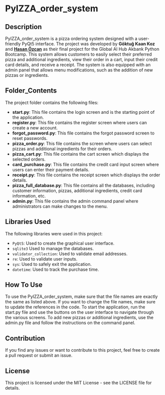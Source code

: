 # PyIZZA_order_system

## Description
PyIZZA_order_system is a pizza ordering system designed with a user-friendly PyQt5 interface. The project was developed by **Göktuğ Kaan Koz** and **[Hasan Özcan](https://github.com/Hasan26ozcan)** as their final project for the Global AI Hub Akbank Python Bootcamp. This system allows customers to easily select their preferred pizza and additional ingredients, view their order in a cart, input their credit card details, and receive a receipt. The system is also equipped with an admin panel that allows menu modifications, such as the addition of new pizzas or ingredients.

## Folder_Contents
The project folder contains the following files:

- **start.py**: This file contains the login screen and is the starting point of the application.
- **register.py**: This file contains the register screen where users can create a new account.
- **forgot_password.py**: This file contains the forgot password screen to reset passwords.
- **pizza_order.py**: This file contains the screen where users can select pizzas and additional ingredients for their orders.
- **pizza_cart.py**: This file contains the cart screen which displays the selected orders.
- **card_purchase.py**: This file contains the credit card input screen where users can enter their payment details.
- **receipt.py**: This file contains the receipt screen which displays the order details.
- **pizza_full_database.py**: This file contains all the databases, including customer information, pizzas, additional ingredients, credit card information, etc.
- **admin.py**: This file contains the admin command panel where administrators can make changes to the menu.

## Libraries Used
The following libraries were used in this project:

- ```PyQt5```: Used to create the graphical user interface.
- ```sqlite3```  Used to manage the databases.
- ```validator_collection```: Used to validate email addresses.
- ```re```:  Used to validate user inputs.
- ```sys```: Used to safely exit the application.
- ```datetime```: Used to track the purchase time.

## How To Use
To use the PyIZZA_order_system, make sure that the file names are exactly the same as listed above. If you want to change the file names, make sure to update the references in the code. To start the application, run the start.py file and use the buttons on the user interface to navigate through the various screens. To add new pizzas or additional ingredients, use the admin.py file and follow the instructions on the command panel.

## Contribution
If you find any issues or want to contribute to this project, feel free to create a pull request or submit an issue.

## License
This project is licensed under the MIT License - see the LICENSE file for details.
